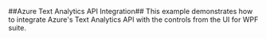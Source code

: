 ##Azure Text Analytics API Integration##
This example demonstrates how to integrate Azure's Text Analytics API with the controls from the UI for WPF suite.